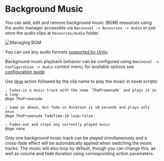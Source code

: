 ﻿# Background Music

You can add, edit and remove background music (BGM) resources using the audio manager accessible via `Naninovel -> Resources -> Audio` or just store the audio clips at `Resources/Audio` folder.

![Managing BGM](/guide/managing-audio.png)

You can use any audio formats [supported by Unity](https://docs.unity3d.com/Manual/AudioFiles.html).

Background music playback behavior can be configured using `Naninovel -> Configuration -> Audio` context menu; for available options see [configuration guide](/guide/configuration.md#audio). 

Use [`@bgm`](/api/#bgm) action followed by the clip name to play the music in novel scripts:

```
; Fades-in a music track with the name `ThePromenade` and plays it in a loop
@bgm ThePromenade

; Same as above, but fade-in duration is 10 seconds and plays only once
@bgm ThePromenade fadeTime:10 loop:false

; Fades-out and stops any currently played music
@bgm none
```

Only one background music track can be played simultaneously and a cross-fade effect will be automatically applied when switching the music tracks. The music will also loop by default, though you can change this, as well as volume and fade duration using corresponding action parameters.
